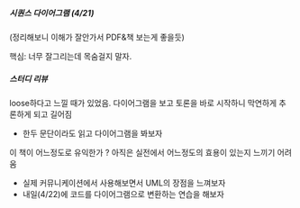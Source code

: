 ##### 시퀀스 다이어그램 (4/21)
(정리해보니 이해가 잘안가서 PDF&책 보는게 좋을듯)

핵심: 너무 잘그리는데 목숨걸지 말자.

##### 스터디 리뷰

loose하다고 느낄 때가 있었음. 다이어그램을 보고 토론을 바로 시작하니 막연하게 추론하게 되고 길어짐 
- 한두 문단이라도 읽고 다이어그램을 봐보자

이 책이 어느정도로 유익한가 ? 아직은 실전에서 어느정도의 효용이 있는지 느끼기 어려움
- 실제 커뮤니케이션에서 사용해보면서 UML의 장점을 느껴보자
- 내일(4/22)에 코드를 다이어그램으로 변환하는 연습을 해보자
